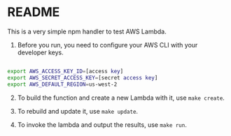 # README

This is a very simple npm handler to test AWS Lambda.

1. Before you run, you need to configure your AWS CLI with your developer keys.

```sh

export AWS_ACCESS_KEY_ID=[access key]
export AWS_SECRET_ACCESS_KEY=[secret access key]
export AWS_DEFAULT_REGION=us-west-2
```

2. To build the function and create a new Lambda with it, use `make create`.

3. To rebuild and update it, use `make update`.

4. To invoke the lambda and output the results, use `make run`.
